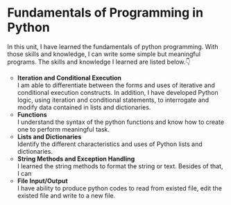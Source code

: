<h1>Fundamentals of Programming in Python</h1>
  <p>In this unit, I have learned the fundamentals of python programming. With those skills and knowledge, I can write some simple but meaningful programs. The skills and knowledge I learned are listed below.👇</p>
<ul style="list-style-type:circle;">
  <li><b>Iteration and Conditional Execution</b></li>
  <t>I am able to differentiate between the forms and uses of iterative and conditional execution constructs. In addition, I have developed Python logic, using iteration and conditional statements, to interrogate and modify data contained in lists and dictionaries.</t>
  <li><b>Functions</b></li>
  <t>I understand the syntax of the python functions and know how to create one to perform meaningful task.</t>
  <li><b>Lists and Dictionaries</b></li>
  <t>Identify the different characteristics and uses of Python lists and dictionaries.</t>
  <li><b>String Methods and Exception Handling</b></li>
  <t>I learned the string methods to format the string or text. Besides of that, I can  </t>
  <li><b>File Input/Output</b></li>
  <t>I have ability to produce python codes to read from existed file, edit the existed file and write to a new file. </t>
</ul>
